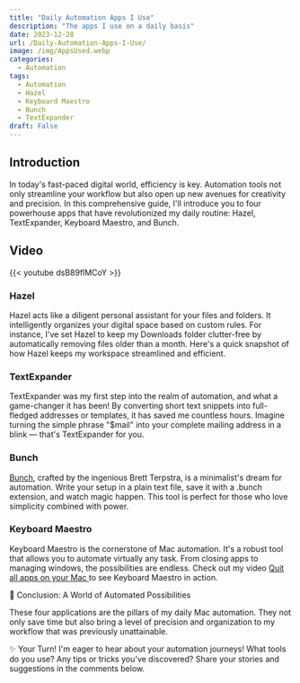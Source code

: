 ```yaml
---
title: "Daily Automation Apps I Use"
description: "The apps I use on a daily basis"
date: 2023-12-28
url: /Daily-Automation-Apps-I-Use/
image: /img/AppsUsed.webp
categories:
  - Automation
tags:
  - Automation
  - Hazel
  - Keyboard Maestro
  - Bunch
  - TextExpander
draft: False
---
```


## Introduction

In today's fast-paced digital world, efficiency is key. Automation tools not only streamline your workflow but also open up new avenues for creativity and precision. In this comprehensive guide, I'll introduce you to four powerhouse apps that have revolutionized my daily routine: Hazel, TextExpander, Keyboard Maestro, and Bunch.

## Video

{{< youtube dsB89flMCoY >}}

### Hazel

 Hazel acts like a diligent personal assistant for your files and folders. It intelligently organizes your digital space based on custom rules. For instance, I've set Hazel to keep my Downloads folder clutter-free by automatically removing files older than a month. Here's a quick snapshot of how Hazel keeps my workspace streamlined and efficient.

 ### TextExpander

  TextExpander was my first step into the realm of automation, and what a game-changer it has been! By converting short text snippets into full-fledged addresses or templates, it has saved me countless hours. Imagine turning the simple phrase "$mail" into your complete mailing address in a blink — that's TextExpander for you.

  ### Bunch

  [Bunch](http://bunchapp.co/), crafted by the ingenious Brett Terpstra, is a minimalist's dream for automation. Write your setup in a plain text file, save it with a .bunch extension, and watch magic happen. This tool is perfect for those who love simplicity combined with power.

  ### Keyboard Maestro

  Keyboard Maestro is the cornerstone of Mac automation. It's a robust tool that allows you to automate virtually any task. From closing apps to managing windows, the possibilities are endless. Check out my video [Quit all apps on your Mac ](https://youtu.be/xcxpCUd-LBA) to see Keyboard Maestro in action.

 🌟 Conclusion: A World of Automated Possibilities

  These four applications are the pillars of my daily Mac automation. They not only save time but also bring a level of precision and organization to my workflow that was previously unattainable.

✨ Your Turn!
I'm eager to hear about your automation journeys! What tools do you use? Any tips or tricks you've discovered? Share your stories and suggestions in the comments below.
